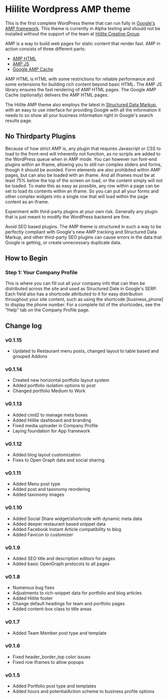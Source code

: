 # Hiilite Wordpress AMP theme

This is the first complete WordPress theme that can run fully in [Google's AMP framework](https://www.ampproject.org/). This theme is currently in Alpha testing and should not be installed without the support of the team at [Hiilite Creative Group](https://hiilite.com)

AMP is a way to build web pages for static content that render fast. AMP in action consists of three different parts:
- [AMP HTML](https://www.ampproject.org/docs/get_started/about-amp.html#amp-html)
- [AMP JS](https://www.ampproject.org/docs/get_started/about-amp.html#amp-js)
- [Google AMP Cache](https://www.ampproject.org/docs/get_started/about-amp.html#google-amp-cache)

AMP HTML is HTML with some restrictions for reliable performance and some extensions for building rich content beyond basic HTML. The AMP JS library ensures the fast rendering of AMP HTML pages. The Google AMP Cache (optionally) delivers the AMP HTML pages.

The Hiilite AMP theme also employs the latest in [Structured Data Markup](https://developers.google.com/structured-data/), with an easy to use interface for providing Google with all the information it needs to so show all your business information right in Google's search results page. 

## No Thirdparty Plugins
Because of how strict AMP is, any plugin that requires Javascript or CSS to load to the front-end will inherently not function, as no scripts are added to the WordPress queue when in AMP mode. You can however run font-end plugins within an iframe, allowing you to still run complex sliders and forms, though it should be avoided.
Form elements are also prohibited within AMP pages, but can also be loaded with an iframe. And all iframes must be at least 75% below the top of the screen on load, or the content simply will not be loaded.
To make this as easy as possible, any row within a page can be set to load its contents within an iframe. So you can put all your forms and other complex widgets into a single row that will load within the page content as an iframe.

Experiment with third-party plugins at your own risk. Generally any plugin that is just meant to modify the WordPress backend are fine.

Avoid SEO based plugins. The AMP theme is structured in such a way to be perfectly compliant with Google's new AMP tracking and Structured Data Markup, and other third-party SEO plugins can cause errors in the data that Google is getting, or create unnecessary duplicate data.

## How to Begin
### Step 1: Your Company Profile
This is where you can fill out all your company info that can then be distributed across the site and used as Structured Date in Google's SERP. Each field also has a shortcode attributed to it for easy distribution throughout your site content, such as using the shortcode \[business_phone\] to display the phone number. For a complete list of the shortcodes, see the "Help" tab on the Company Profile page.

## Change log
### v0.1.15
- Updated to Restaurant menu posts, changed layout to table based and grouped Addons

### v0.1.14
- Created new horizontal portfolio layout system
- Added portfolio isolation options to post
- Changed portfolio Medium to Work

### v0.1.13
- Added cmd2 to manage meta boxes
- Added Hiilite dashboard and branding
- Fixed media uploader in Company Profile
- Laying foundation for App framework

### v0.1.12
- Added blog layout customization
- Fixes to Open Graph data and social sharing

### v0.1.11
- Added Menu post type
- Added post and taxonomy reordering
- Added taxonomy images

### v0.1.10
- Added Social Share widget/shortcode with dynamic meta data
- Added deeper restaurant based snippet data
- Added Facebook Instant Article compatibility to blog
- Added Favicon to customizer

### v0.1.9
- Added SEO title and description editors for pages
- Added basic OpenGraph protocols to all pages

### v0.1.8
- Numerous bug fixes
- Adjustments to rich-snippet data for portfolio and blog articles
- Added Hiilite footer
- Change default headings for team and portfolio pages
- Added content-box class to title areas

### v0.1.7
- Added Team Member post type and template

### v0.1.6
- Fixed header_border_top color issues
- Fixed row iframes to allow popups

### v0.1.5
- Added Portfolio post type and templates
- Added hours and potentialAction scheme to business profile options